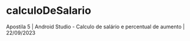 # calculoDeSalario
Apostila 5 | Android Studio - Calculo de salário e percentual de aumento | 22/09/2023
